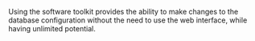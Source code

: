 Using the software toolkit provides the ability to make changes to the database configuration without the need to use the web interface, while having unlimited potential.